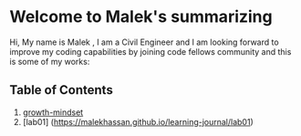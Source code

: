 # Welcome to Malek's summarizing
Hi, My name is Malek , I am a Civil Engineer and I am looking forward to improve my coding capabilities by joining code fellows community and this is some of my works:
## Table of Contents
1. [growth-mindset](https://malekhassan.github.io/learning-journal/growth-mindset)
2. [lab01] (https://malekhassan.github.io/learning-journal/lab01)
